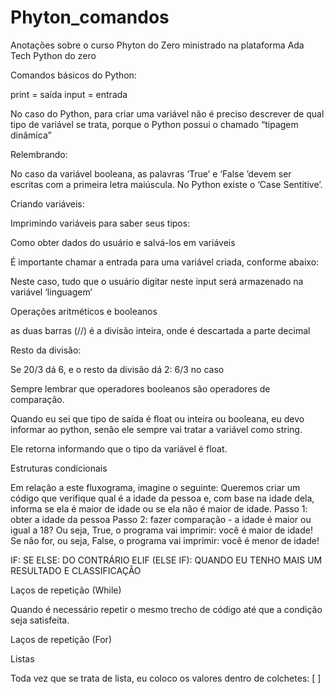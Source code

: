 # Phyton_comandos
Anotações sobre o curso Phyton do Zero ministrado na plataforma Ada Tech
Python do zero

Comandos básicos do Python:

print = saída
input = entrada




No caso do Python, para criar uma variável não é preciso descrever de qual tipo de variável se trata, porque o Python possui o chamado “tipagem dinâmica”

Relembrando:



No caso da variável booleana, as palavras ‘True’ e ‘False ’devem ser escritas com a primeira letra maiúscula. No Python existe o ‘Case Sentitive’.

Criando variáveis:



Imprimindo variáveis para saber seus tipos:




Como obter dados do usuário e salvá-los em variáveis

É importante chamar a entrada para uma variável criada, conforme abaixo:



Neste caso, tudo que o usuário digitar neste input será armazenado na variável ‘linguagem’



Operações aritméticos e booleanos



as duas barras (//) é a divisão inteira, onde é descartada a parte decimal

Resto da divisão:

Se 20/3 dá 6, e o resto da divisão dá 2: 6/3 no caso

Sempre lembrar que operadores booleanos são operadores de comparação.







Quando eu sei que tipo de saída é float ou inteira ou booleana, eu devo informar ao python, senão ele sempre vai tratar a variável como string.




Ele retorna informando que o tipo da variável é float.

Estruturas condicionais


Em relação a este fluxograma, imagine o seguinte: 
Queremos criar um código que verifique qual é a idade da pessoa e, com base na idade dela, informa se ela é maior de idade ou se ela não é maior de idade.
Passo 1: obter a idade da pessoa
Passo 2: fazer comparação - a idade é maior ou igual a 18? Ou seja, True, o programa vai imprimir: você é maior de idade! Se não for, ou seja, False, o programa vai imprimir: você é menor de idade!

 
IF: SE
ELSE: DO CONTRÁRIO
ELIF (ELSE IF): QUANDO EU TENHO MAIS UM RESULTADO E CLASSIFICAÇÃO



Laços de repetição (While)

Quando é necessário repetir o mesmo trecho de código até que a condição seja satisfeita.






Laços de repetição (For)








Listas

Toda vez que se trata de lista, eu coloco os valores dentro de colchetes: [  ] 


